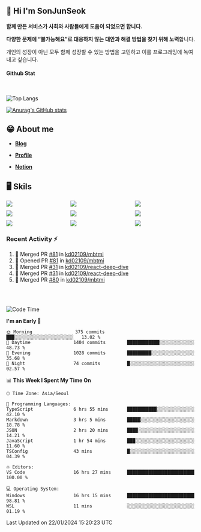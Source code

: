 ## 👋 Hi I'm SonJunSeok

**함께 만든 서비스가 사회와 사람들에게 도움이 되었으면 합니다.** 

**다양한 문제에 “불가능해요”로 대응하지 않는 대안과 해결 방법을 찾기 위해 노력**합니다. 

개인의 성장이 아닌 모두 함께 성장할 수 있는 방법을 고민하고 이를 프로그래밍에 녹여내고 싶습니다.

#### Github Stat
<div style="margin-top:50px;">

![Top Langs](https://github-readme-stats.vercel.app/api/top-langs/?username=kd02109&layout=compact&bg_color=dbf4ff&title_color=67adcc&text_color=67adcc&hide_border=true&show_icons=true&icon_color=67adcc&rank_icon=github&count_private=true&card_width=400px&card_height=300px)

[![Anurag's GitHub stats](https://github-readme-stats.vercel.app/api?username=kd02109&bg_color=dbf4ff&title_color=67adcc&text_color=67adcc&hide_border=true&show_icons=true&icon_color=67adcc&rank_icon=github&count_private=true&card_width=250px)](https://github.com/anuraghazra/github-readme-stats)


</div>



## 😁 About me
-  <a href="https://sonblog.vercel.app/" target="_blank"><strong>Blog</strong></a>

-  <a href="https://nostalgic-marquis-7af.notion.site/Frontend-Engineer-ec9b6e38c7824e7fb7f6fca4fc8564a5?pvs=74" target="_blank"><strong>Profile</strong></a>

-  <a href="https://nostalgic-marquis-7af.notion.site/Front-End-f0f3b7fcec3045c482c1cd33dfcf2abc?pvs=74" target="_blank"><strong>Notion</strong></a>

## 🖥️ Skils


<div style="display:grid; grid-template-rows:repeat(3, 1fr); grid-template-columns:repeat(3, 1fr); gap:10px">
  <img src="https://img.shields.io/badge/javascript-F7DF1E?style=flat-square&logo=javascript&logoColor=black"> 
  <img src="https://img.shields.io/badge/typescript-3178C6?style=flat-square&logo=typescript&logoColor=white"/>
  <img src="https://img.shields.io/badge/react-61DAFB?style=flat-square&logo=react&logoColor=black"/>
  <img src="https://img.shields.io/badge/redux-764ABC?style=flat-square&logo=redux&logoColor=white"/>
  <img src="https://img.shields.io/badge/styledcomponents-DB7093?style=flat-square&logo=styledcomponents&logoColor=white"/>
  <img src="https://img.shields.io/badge/tailwindcss-06B6D4?style=flat-square&logo=tailwindcss&logoColor=white"/>
  <img src="https://img.shields.io/badge/reactquery-FF4154?style=flat-square&logo=reactquery&logoColor=white"/>
  <img src="https://img.shields.io/badge/Next.js-B4B4DC?style=flat&logo=Next.js&logoColor=black"/>
  <img src="https://img.shields.io/badge/reactrouter-CA4245?style=flat-square&logo=reactrouter&logoColor=white"/>
</div>

### Recent Activity :zap:
<!--START_SECTION:activity-->
1. 🎉 Merged PR [#81](https://github.com/kd02109/mbtmi/pull/81) in [kd02109/mbtmi](https://github.com/kd02109/mbtmi)
2. 💪 Opened PR [#81](https://github.com/kd02109/mbtmi/pull/81) in [kd02109/mbtmi](https://github.com/kd02109/mbtmi)
3. 🎉 Merged PR [#31](https://github.com/kd02109/react-deep-dive/pull/31) in [kd02109/react-deep-dive](https://github.com/kd02109/react-deep-dive)
4. 🎉 Merged PR [#31](https://github.com/kd02109/react-deep-dive/pull/31) in [kd02109/react-deep-dive](https://github.com/kd02109/react-deep-dive)
5. 🎉 Merged PR [#80](https://github.com/kd02109/mbtmi/pull/80) in [kd02109/mbtmi](https://github.com/kd02109/mbtmi)
<!--END_SECTION:activity-->

<br/>
<br/>

<!--START_SECTION:waka-->
![Code Time](http://img.shields.io/badge/Code%20Time-1%2C432%20hrs%2029%20mins-blue)

**I'm an Early 🐤** 

```text
🌞 Morning                375 commits         ███░░░░░░░░░░░░░░░░░░░░░░   13.02 % 
🌆 Daytime                1404 commits        ████████████░░░░░░░░░░░░░   48.73 % 
🌃 Evening                1028 commits        █████████░░░░░░░░░░░░░░░░   35.68 % 
🌙 Night                  74 commits          █░░░░░░░░░░░░░░░░░░░░░░░░   02.57 % 
```


📊 **This Week I Spent My Time On** 

```text
🕑︎ Time Zone: Asia/Seoul

💬 Programming Languages: 
TypeScript               6 hrs 55 mins       ███████████░░░░░░░░░░░░░░   42.10 % 
Markdown                 3 hrs 5 mins        █████░░░░░░░░░░░░░░░░░░░░   18.78 % 
JSON                     2 hrs 20 mins       ████░░░░░░░░░░░░░░░░░░░░░   14.21 % 
JavaScript               1 hr 54 mins        ███░░░░░░░░░░░░░░░░░░░░░░   11.60 % 
TSConfig                 43 mins             █░░░░░░░░░░░░░░░░░░░░░░░░   04.39 % 

🔥 Editors: 
VS Code                  16 hrs 27 mins      █████████████████████████   100.00 % 

💻 Operating System: 
Windows                  16 hrs 15 mins      █████████████████████████   98.81 % 
WSL                      11 mins             ░░░░░░░░░░░░░░░░░░░░░░░░░   01.19 % 
```


 Last Updated on 22/01/2024 15:20:23 UTC
<!--END_SECTION:waka-->
